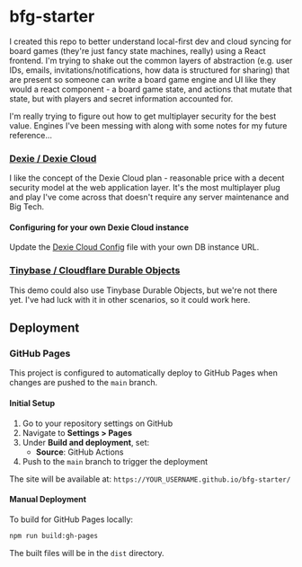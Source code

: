 # bfg-starter

I created this repo to better understand local-first dev and cloud syncing for board games (they're just fancy state machines, really) using a React frontend. I'm trying to shake out the common layers of abstraction (e.g. user IDs, emails, invitations/notifications, how data is structured for sharing) that are present so someone can write a board game engine and UI like they would a react component - a board game state, and actions that mutate that state, but with players and secret information accounted for. 


I'm really trying to figure out how to get multiplayer security for the best value. Engines I've been messing with along with some notes for my future reference...


### [Dexie / Dexie Cloud](https://dexie.org/cloud/)
I like the concept of the Dexie Cloud plan - reasonable price with a decent security model at the web application layer. It's the most multiplayer plug and play I've come across that doesn't require any server maintenance and Big Tech.

#### Configuring for your own Dexie Cloud instance
Update the [Dexie Cloud Config](./src/data/sync-engines/dexie-cloud/dexie-config.ts) file with your own DB instance URL.



### [Tinybase / Cloudflare Durable Objects](https://tinybase.org/guides/integrations/cloudflare-durable-objects/)

This demo could also use Tinybase Durable Objects, but we're not there yet. I've had luck with it in other scenarios, so it could work here.

## Deployment

### GitHub Pages

This project is configured to automatically deploy to GitHub Pages when changes are pushed to the `main` branch.

#### Initial Setup

1. Go to your repository settings on GitHub
2. Navigate to **Settings > Pages**
3. Under **Build and deployment**, set:
   - **Source**: GitHub Actions
4. Push to the `main` branch to trigger the deployment

The site will be available at: `https://YOUR_USERNAME.github.io/bfg-starter/`

#### Manual Deployment

To build for GitHub Pages locally:
```bash
npm run build:gh-pages
```

The built files will be in the `dist` directory.